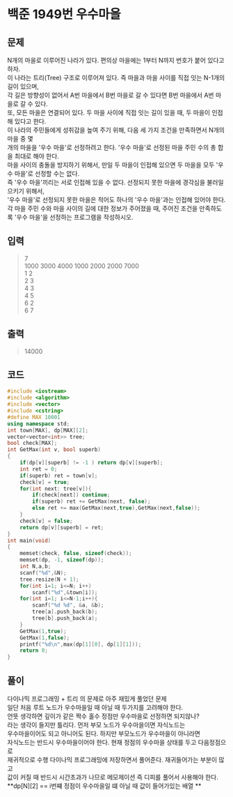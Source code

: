 # 백준 1949번 우수마을

## 문제

N개의 마을로 이루어진 나라가 있다. 편의상 마을에는 1부터 N까지 번호가 붙어 있다고 하자.</br>
이 나라는 트리(Tree) 구조로 이루어져 있다. 즉 마을과 마을 사이를 직접 잇는 N-1개의 길이 있으며, </br>
각 길은 방향성이 없어서 A번 마을에서 B번 마을로 갈 수 있다면 B번 마을에서 A번 마을로 갈 수 있다.</br>
또, 모든 마을은 연결되어 있다. 두 마을 사이에 직접 잇는 길이 있을 때, 두 마을이 인접해 있다고 한다.</br>
이 나라의 주민들에게 성취감을 높여 주기 위해, 다음 세 가지 조건을 만족하면서 N개의 마을 중 몇 </br>
개의 마을을 '우수 마을'로 선정하려고 한다. '우수 마을'로 선정된 마을 주민 수의 총 합을 최대로 해야 한다.</br>
마을 사이의 충돌을 방지하기 위해서, 만일 두 마을이 인접해 있으면 두 마을을 모두 '우수 마을'로 선정할 수는 없다.</br>
즉 '우수 마을'끼리는 서로 인접해 있을 수 없다. 선정되지 못한 마을에 경각심을 불러일으키기 위해서, </br>
'우수 마을'로 선정되지 못한 마을은 적어도 하나의 '우수 마을'과는 인접해 있어야 한다.</br>
각 마을 주민 수와 마을 사이의 길에 대한 정보가 주어졌을 때, 주어진 조건을 만족하도록 '우수 마을'을 선정하는 프로그램을 작성하시오.</br>

## 입력

> 7</br>
1000 3000 4000 1000 2000 2000 7000 </br>
1 2</br>
2 3</br>
4 3</br>
4 5</br>
6 2</br>
6 7</br>

## 출력 

> 14000

## 코드

```c++
#include <iostream>
#include <algorithm>
#include <vector>
#include <cstring>
#define MAX 10001
using namespace std;
int town[MAX], dp[MAX][2];
vector<vector<int>> tree;
bool check[MAX];
int GetMax(int v, bool superb)
{
    if(dp[v][superb] != -1 ) return dp[v][superb];
    int ret = 0;
    if(superb) ret = town[v]; 
    check[v] = true;
    for(int next: tree[v]){
        if(check[next]) continue;
        if(superb) ret += GetMax(next, false); 
        else ret += max(GetMax(next,true),GetMax(next,false));
    }
    check[v] = false; 
    return dp[v][superb] = ret;
}
int main(void)
{
    memset(check, false, sizeof(check));
    memset(dp, -1, sizeof(dp));
    int N,a,b;
    scanf("%d",&N);
    tree.resize(N + 1);
    for(int i=1; i<=N; i++) 
        scanf("%d",&town[i]);
    for(int i=1; i<=N-1;i++){
        scanf("%d %d", &a, &b);
        tree[a].push_back(b);
        tree[b].push_back(a);
    }
    GetMax(1,true);
    GetMax(1,false);
    printf("%d\n",max(dp[1][0], dp[1][1]));
    return 0;
}
```

## 풀이
다이나믹 프로그래밍 + 트리 의 문제로 아주 재밌게 풀었던 문제 </br>
일단 처음 루트 노드가 우수마을일 때 아닐 때 두가지를 고려해야 한다. </br>
언뜻 생각하면 깊이가 같은 짝수 홀수 정점만 우수마을로 선정하면 되지않나? </br>
라는 생각이 들지만 틀리다. 먼저 부모 노드가 우수마을이면 자식노드는 </br>
우수마을이어도 되고 아니어도 된다. 하지만 부모노드가 우수마을이 아니라면 </br>
자식노드는 반드시 우수마을이어야 한다. 현재 정점의 우수마을 상태를 두고 다음정점으로 </br>
재귀적으로 수행 다이나믹 프로그래밍에 저장하면서 풀어준다. 재귀들어가는 부분이 많고</br>
값이 커질 때 반드시 시간초과가 나므로 메모제이션 즉 디피를 풀어서 사용해야 한다. </br>
**dp[N][2] == i번쨰 정점이 우수마을일 떄 아닐 때 값이 들어가있는 배열 **</br>
